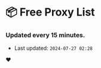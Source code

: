 # :package: Free Proxy List
### Updated every 15 minutes.

- Last updated: `2024-07-27 02:28`

:heart:
